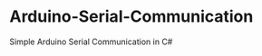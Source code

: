 Arduino-Serial-Communication
============================

Simple Arduino Serial Communication in C#
